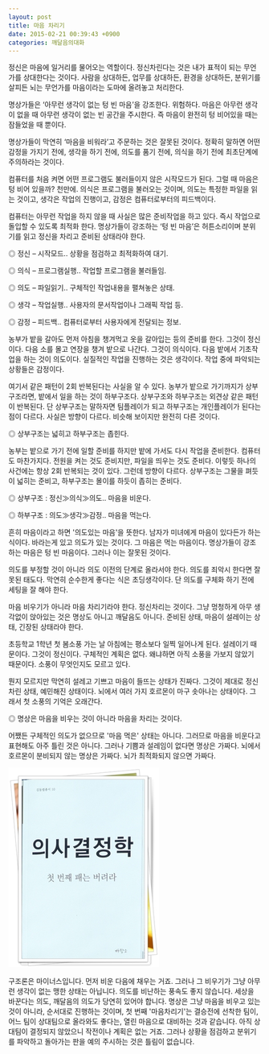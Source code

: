 ```yaml
---
layout: post
title: 마음 차리기
date: 2015-02-21 00:39:43 +0900
categories: 깨달음의대화
---
```

  


정신은 마음에 일거리를 물어오는 역할이다. 정신차린다는 것은 내가 표적이 되는 무언가를 상대한다는 것이다. 사람을 상대하든, 업무를 상대하든, 환경을 상대하든, 분위기를 살피든 뇌는 무언가를 마음이라는 도마에 올려놓고 처리한다.

  


명상가들은 ‘아무런 생각이 없는 텅 빈 마음’을 강조한다. 위험하다. 마음은 아무런 생각이 없을 때 아무런 생각이 없는 빈 공간을 주시한다. 즉 마음이 완전히 텅 비어있을 때는 잠들었을 때 뿐이다.

  


명상가들이 막연히 ‘마음을 비워라’고 주문하는 것은 잘못된 것이다. 정확히 말하면 어떤 감정을 가지기 전에, 생각을 하기 전에, 의도를 품기 전에, 의식을 하기 전에 최초단계에 주의하라는 것이다.

  


컴퓨터를 처음 켜면 어떤 프로그램도 불러들이지 않은 시작모드가 된다. 그럴 때 마음은 텅 비어 있을까? 천만에. 의식은 프로그램을 불러오는 것이며, 의도는 특정한 파일을 읽는 것이고, 생각은 작업의 진행이고, 감정은 컴퓨터로부터의 피드백이다.

  


컴퓨터는 아무런 작업을 하지 않을 때 사실은 많은 준비작업을 하고 있다. 즉시 작업으로 돌입할 수 있도록 최적화 한다. 명상가들이 강조하는 ‘텅 빈 마음’은 허튼소리이며 분위기를 읽고 정신을 차리고 준비된 상태라야 한다.

  


◎ 정신 – 시작모드.. 상황을 점검하고 최적화하여 대기. 
  
◎ 의식 – 프로그램실행.. 작업할 프로그램을 불러들임. 
  
◎ 의도 – 파일읽기.. 구체적인 작업내용을 펼쳐놓은 상태. 
  
◎ 생각 – 작업실행.. 사용자의 문서작업이나 그래픽 작업 등. 
  
◎ 감정 – 피드백.. 컴퓨터로부터 사용자에게 전달되는 정보. 

  


농부가 밭을 갈아도 먼저 아침을 챙겨먹고 옷을 갈아입는 등의 준비를 한다. 그것이 정신이다. 다음 소를 몰고 연장을 챙겨 밭으로 나간다. 그것이 의식이다. 다음 밭에서 기초작업을 하는 것이 의도이다. 실질적인 작업을 진행하는 것은 생각이다. 작업 중에 파악되는 상황들은 감정이다.

  


여기서 같은 패턴이 2회 반복된다는 사실을 알 수 있다. 농부가 밭으로 가기까지가 상부구조라면, 밭에서 일을 하는 것이 하부구조다. 상부구조와 하부구조는 외견상 같은 패턴이 반복된다. 단 상부구조는 말하자면 팀플레이가 되고 하부구조는 개인플레이가 된다는 점이 다르다. 사실은 방향이 다르다. 비슷해 보이지만 완전히 다른 것이다.

  


◎ 상부구조는 넓히고 하부구조는 좁힌다.

  


농부는 밭으로 가기 전에 일할 준비를 하지만 밭에 가서도 다시 작업을 준비한다. 컴퓨터도 마찬가지다. 전원을 켜는 것도 준비지만, 파일을 띄우는 것도 준비다. 이렇듯 하나의 사건에는 항상 2회 반복되는 것이 있다. 그런데 방향이 다르다. 상부구조는 그물을 펴듯이 넓히는 준비고, 하부구조는 몰이를 하듯이 좁히는 준비다. 

  


◎ 상부구조 : 정신≫의식≫의도.. 마음을 비운다. 
  
◎ 하부구조 : 의도≫생각≫감정.. 마음을 먹는다. 

  


흔히 마음이라고 하면 '의도있는 마음'을 뜻한다. 남자가 미녀에게 마음이 있다든가 하는 식이다. 바라는게 있고 의도가 있는 것이다. 그 마음은 먹는 마음이다. 명상가들이 강조하는 마음은 텅 빈 마음이다. 그러나 이는 잘못된 것이다.

  


의도를 부정할 것이 아니라 의도 이전의 단계로 올라서야 한다. 의도를 죄악시 한다면 잘못된 태도다. 막연히 순수한게 좋다는 식은 초딩생각이다. 단 의도를 구체화 하기 전에 세팅을 잘 해야 한다.

  


마음 비우기가 아니라 마음 차리기라야 한다. 정신차리는 것이다. 그냥 멍청하게 아무 생각없이 앉아있는 것은 명상도 아니고 깨달음도 아니다. 준비된 상태, 마음이 설레이는 상태, 긴장된 상태라야 한다.

  


초등학교 1학년 첫 봄소풍 가는 날 아침에는 평소보다 일찍 일어나게 된다. 설레이기 때문이다. 그것이 정신이다. 구체적인 계획은 없다. 왜냐하면 아직 소풍을 가보지 않았기 때문이다. 소풍이 무엇인지도 모르고 있다.

  


뭔지 모르지만 막연히 설레고 기쁘고 마음이 들뜨는 상태가 진짜다. 그것이 제대로 정신차린 상태, 예민해진 상태이다. 뇌에서 여러 가지 호르몬이 마구 솟아나는 상태이다. 그래서 첫 소풍의 기억은 오래간다.

  


◎ 명상은 마음을 비우는 것이 아니라 마음을 차리는 것이다.

  


어쨌든 구체적인 의도가 없으므로 '마음 먹은' 상태는 아니다. 그러므로 마음을 비운다고 표현해도 아주 틀린 것은 아니다. 그러나 기쁨과 설레임이 없다면 명상은 가짜다. 뇌에서 호르몬이 분비되지 않는 명상은 가짜다. 뇌가 최적화되지 않으면 가짜다.

  


<img src="files/attach/images/198/274/567/111.JPG" alt="111.JPG" width="300" height="397" />

  


구조론은 마이너스입니다. 먼저 비운 다음에 채우는 거죠. 그러나 그 비우기가 그냥 아무런 생각이 없는 맹한 상태는 아닙니다. 의도를 비난하는 풍속도 좋지 않습니다. 세상을 바꾼다는 의도, 깨달음의 의도가 당연히 있어야 합니다. 명상은 그냥 마음을 비우고 있는 것이 아니라, 순서대로 진행하는 것이며, 첫 번째 '마음차리기'는 결승전에 선착한 팀이, 어느 팀이 상대팀으로 올라와도 좋다는, 열린 마음으로 대비하는 것과 같습니다. 아직 상대팀이 결정되지 않았으니 작전이나 계획은 없는 거죠. 그러나 상황을 점검하고 분위기를 파악하고 돌아가는 판을 예의 주시하는 것은 틀림이 없습니다.
